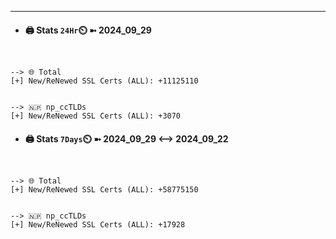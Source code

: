 

---
- #### 🖨️ **Stats** `24Hr`⏲️ ➼ 2024_09_29
```console


--> 🌐 Total
[+] New/ReNewed SSL Certs (ALL): +11125110


--> 🇳🇵 np_ccTLDs
[+] New/ReNewed SSL Certs (ALL): +3070

```

- #### 🖨️ **Stats** `7Days`⏲️ ➼ 2024_09_29 <--> 2024_09_22
```console


--> 🌐 Total
[+] New/ReNewed SSL Certs (ALL): +58775150


--> 🇳🇵 np_ccTLDs
[+] New/ReNewed SSL Certs (ALL): +17928

```


